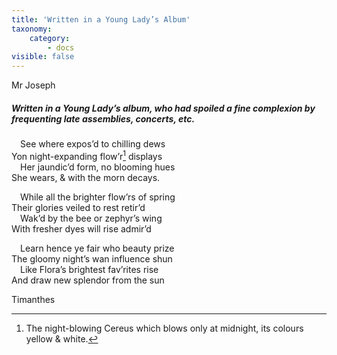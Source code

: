 ```yaml
---
title: 'Written in a Young Lady’s Album'
taxonomy:
    category:
        - docs
visible: false
---
```


<div class="author">Mr Joseph</div>

##### Written in a Young Lady’s album, who had spoiled a fine complexion by frequenting late assemblies, concerts, etc.

&emsp;See where expos’d to chilling dews  
Yon night-expanding flow’r[^1] displays  
&emsp;Her jaundic’d form, no blooming hues  
She wears, & with the morn decays.

&emsp;While all the brighter flow’rs of spring  
Their glories veiled to rest retir’d  
&emsp;Wak’d by the bee or zephyr’s wing  
With fresher dyes will rise admir’d

&emsp;Learn hence ye fair who beauty prize  
The gloomy night’s wan influence shun  
&emsp;Like Flora’s brightest fav’rites rise  
And draw new splendor from the sun

Timanthes

[^1]: The night-blowing Cereus which blows only at midnight, its colours yellow & white.